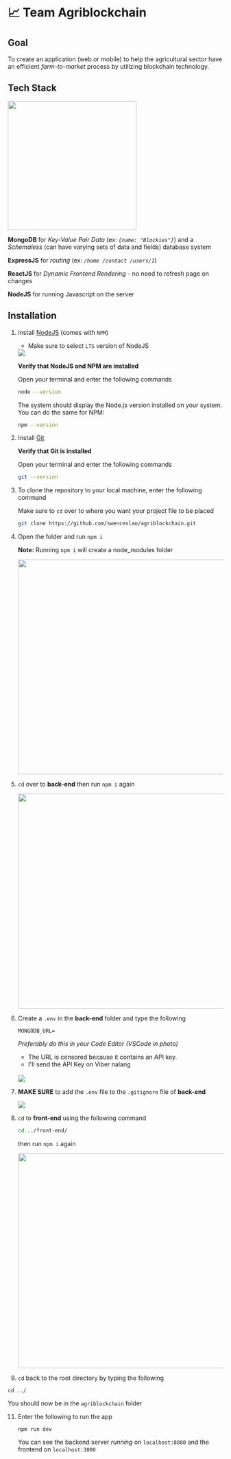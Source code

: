 # 📈 Team Agriblockchain

## Goal
To create an application (web or mobile) to help the agricultural sector have an efficient *farm-to-market* process by utilizing blockchain technology.

## Tech Stack

<img src="https://imgur.com/bZZKeaW.png" width="300"/>

**MongoDB** for *Key-Value Pair Data* (ex: *```{name: "Blockies"}```*) and a *Schemaless* (can have varying sets of data and fields) database system

**ExpressJS** for *routing* (ex: *```/home /contact /users/1```*)

**ReactJS** for *Dynamic Frontend Rendering* - no need to refresh page on changes

**NodeJS** for running Javascript on the server

## Installation

1. Install [NodeJS](https://nodejs.org/en/) (comes with `NPM`)
   
   * Make sure to select `LTS` version of NodeJS

   <img src="https://imgur.com/EQxmuDM.png" />
   
   **Verify that NodeJS and NPM are installed**

   Open your terminal and enter the following commands
   
   ```bash
   node --version
   ```
   
   The system should display the Node.js version installed on your system. You can do the same for NPM:
   
   ```bash
   npm --version
   ```
   
3. Install [Git](https://www.atlassian.com/git/tutorials/install-git#:~:text=Install%20Git%20on%20Windows,-Git%20for%20Windows&text=Download%20the%20latest%20Git%20for%20Windows%20installer.,pretty%20sensible%20for%20most%20users.)
   
   **Verify that Git is installed**

   Open your terminal and enter the following commands
   
   ```bash
   git --version
   ```
   
4. To clone the repository to your local machine, enter the following command

   Make sure to `cd` over to where you want your project file to be placed

   ```bash
   git clone https://github.com/swenceslao/agriblockchain.git
   ```

5. Open the folder and run `npm i` 
   
   **Note:** Running `npm i` will create a node_modules folder

   <img src="https://imgur.com/uiwux64.png" width="500"/>
   
   
6. `cd` over to **back-end** then run `npm i` again

   <img src="https://imgur.com/PhyIaBQ.png" width="500" />
   
7. Create a `.env` in the **back-end** folder and type the following
   
   ```
   MONGODB_URL=
   ```
   *Preferably do this in your Code Editor (VSCode in photo)*
   
   * The URL is censored because it contains an API key.
   * I'll send the API Key on Viber nalang
   
   <br>
   
   <img src="https://imgur.com/zv0OEwr.png" />
   
8. **MAKE SURE** to add the `.env` file to the `.gitignore` file of **back-end**

   <img src="https://imgur.com/AH8bUXX.png" />
   
9. `cd` to **front-end** using the following command
   
   ```bash
   cd ../front-end/
   ```
   
   then run `npm i` again
   
   <img src="https://imgur.com/tlMZU75.png" width="500"/>
   
10. `cd` back to the root directory by typing the following

   ```
   cd ../
   ```
   
   You should now be in the `agriblockchain` folder
   
11. Enter the following to run the app 
   
    ```
    npm run dev
    ```
    
    You can see the backend server *running* on `localhost:8080` and the frontend on `localhost:3000`
